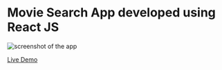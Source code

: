 # Movie Search App developed using React JS
 
![screenshot of the app](https://raw.githubusercontent.com/praveenorugantitech/praveenorugantitech-reactjs/master/0_Projects/praveenorugantitech-movie/src/images/screenshot.PNG "Movie Search App")

[Live Demo](https://praveenorugantitech-movie.firebaseapp.com/)






